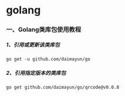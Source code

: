 # golang

### 一、Golang类库包使用教程

##### 1、引用或更新该类库包
```go get -u github.com/daimayun/go```
##### 2、引用指定版本的类库包
```go get github.com/daimayun/go/qrcode@v0.0.8```
